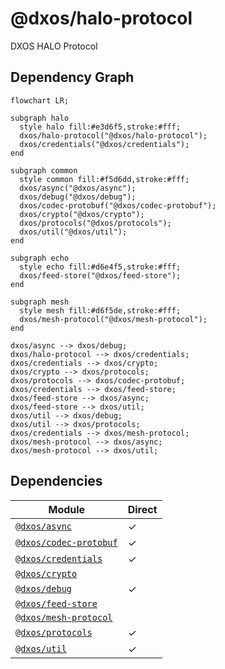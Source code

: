 # @dxos/halo-protocol

DXOS HALO Protocol
## Dependency Graph
```mermaid
flowchart LR;

subgraph halo
  style halo fill:#e3d6f5,stroke:#fff;
  dxos/halo-protocol("@dxos/halo-protocol");
  dxos/credentials("@dxos/credentials");
end

subgraph common
  style common fill:#f5d6dd,stroke:#fff;
  dxos/async("@dxos/async");
  dxos/debug("@dxos/debug");
  dxos/codec-protobuf("@dxos/codec-protobuf");
  dxos/crypto("@dxos/crypto");
  dxos/protocols("@dxos/protocols");
  dxos/util("@dxos/util");
end

subgraph echo
  style echo fill:#d6e4f5,stroke:#fff;
  dxos/feed-store("@dxos/feed-store");
end

subgraph mesh
  style mesh fill:#d6f5de,stroke:#fff;
  dxos/mesh-protocol("@dxos/mesh-protocol");
end

dxos/async --> dxos/debug;
dxos/halo-protocol --> dxos/credentials;
dxos/credentials --> dxos/crypto;
dxos/crypto --> dxos/protocols;
dxos/protocols --> dxos/codec-protobuf;
dxos/credentials --> dxos/feed-store;
dxos/feed-store --> dxos/async;
dxos/feed-store --> dxos/util;
dxos/util --> dxos/debug;
dxos/util --> dxos/protocols;
dxos/credentials --> dxos/mesh-protocol;
dxos/mesh-protocol --> dxos/async;
dxos/mesh-protocol --> dxos/util;
```
## Dependencies
| Module | Direct |
|---|---|
| [`@dxos/async`](../../../common/async/docs/README.md) | &check; |
| [`@dxos/codec-protobuf`](../../../common/codec-protobuf/docs/README.md) | &check; |
| [`@dxos/credentials`](../../credentials/docs/README.md) | &check; |
| [`@dxos/crypto`](../../../common/crypto/docs/README.md) |  |
| [`@dxos/debug`](../../../common/debug/docs/README.md) | &check; |
| [`@dxos/feed-store`](../../../echo/feed-store/docs/README.md) |  |
| [`@dxos/mesh-protocol`](../../../mesh/mesh-protocol/docs/README.md) |  |
| [`@dxos/protocols`](../../../common/protocols/docs/README.md) | &check; |
| [`@dxos/util`](../../../common/util/docs/README.md) | &check; |
